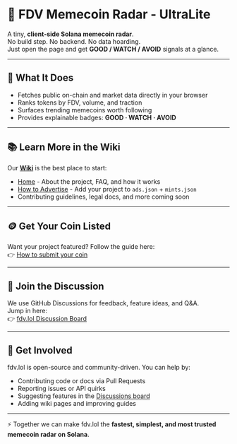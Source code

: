# 🐸 FDV Memecoin Radar - UltraLite

A tiny, **client-side Solana memecoin radar**.  
No build step. No backend. No data hoarding.  
Just open the page and get **GOOD / WATCH / AVOID** signals at a glance.  

---

## 🚀 What It Does
- Fetches public on-chain and market data directly in your browser  
- Ranks tokens by FDV, volume, and traction  
- Surfaces trending memecoins worth following  
- Provides explainable badges: **GOOD · WATCH · AVOID**  

---

## 📚 Learn More in the Wiki
Our [**Wiki**](https://github.com/builders-toronto/fdv.lol/wiki) is the best place to start:  
- [Home](https://github.com/builders-toronto/fdv.lol/wiki) - About the project, FAQ, and how it works  
- [How to Advertise](https://github.com/builders-toronto/fdv.lol/wiki/How-to-Advertise) - Add your project to `ads.json` + `mints.json`  
- Contributing guidelines, legal docs, and more coming soon  

---

## 🪙 Get Your Coin Listed
Want your project featured? Follow the guide here:  
👉 [How to submit your coin](https://github.com/builders-toronto/fdv.lol/wiki/How-to-submit-your-coin-to-ads-and-static)  

---

## 💬 Join the Discussion
We use GitHub Discussions for feedback, feature ideas, and Q&A.  
Jump in here:  
👉 [fdv.lol Discussion Board](https://github.com/builders-toronto/fdv.lol/discussions)  

---

## 🤝 Get Involved
fdv.lol is open-source and community-driven. You can help by:  
- Contributing code or docs via Pull Requests  
- Reporting issues or API quirks  
- Suggesting features in the [Discussions board](https://github.com/builders-toronto/fdv.lol/discussions)  
- Adding wiki pages and improving guides  

---

⚡ Together we can make fdv.lol the **fastest, simplest, and most trusted memecoin radar on Solana**.  